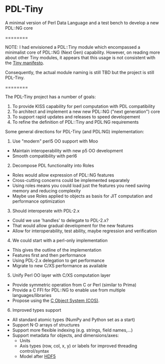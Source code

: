PDL-Tiny
========

A minimal version of Perl Data Language and a test bench to develop a new PDL::NG core

========

NOTE: I had envisioned a PDL::Tiny module which encompassed a minimalist
core of PDL::NG (Next Gen) capability.  However, on reading more about 
other Tiny modules, it appears that this usage is not consistent with the
[Tiny manifesto](http://search.cpan.org/~dmuey/Acme-Tiny-0.6/lib/Acme/Tiny.pod).

Consequently, the actual module naming is still TBD but the project is
still PDL-Tiny.

========

The PDL-Tiny project has a number of goals:

1. To provide KISS capability for perl computation with PDL compatibility
2. To architect and implement a new new PDL::NG ("next generation") core
3. To support rapid updates and releases to speed developement
4. To refine the definition of PDL::Tiny and PDL:NG requirements


Some general directions for PDL-Tiny (and PDL:NG) implementation:

1. Use "modern" perl5 OO support with Moo
  * Maintain interoperability with new p5 OO development
  * Smooth compatibility with perl6
2. Decompose PDL functionality into Roles
  * Roles would allow expression of PDL::NG features
  * Cross-cutting concerns could be implemented separately
  * Using roles means you could load just the features you need saving memory and reducing complexity
  * Maybe use Roles applied to objects as basis for JIT computation and performance optimization
3. Should interoperate with PDL-2.x
  * Could we use 'handles' to delegate to PDL-2.x?
  * That would allow gradual development for the new features
  * Allow for interoperability, test ability, maybe regression and verification
4. We could start with a perl-only implementation
  * This gives the outline of the implementation
  * Features first and then performance
  * Using PDL-2.x delegation to get performance
  * Migrate to new C/XS performance as available
5. Unify Perl OO layer with C/XS computation layer
  * Provide symmetric operation from C or Perl (similar to Prima)
  * Provide a C FFI for PDL::NG to enable use from multiple languages/libraries
  * Propose using the [C Object System (COS)](https://github.com/CObjectSystem/COS).
6. Improved types support
  * All standard atomic types (NumPy and Python set as a start)
  * Support N-D arrays of structures
  * Support more flexible indexing (e.g. strings, field names,...)
  * Support metadata for objects, and dimensions/axes:
    * Units
    * Axis types (row, col, x, y) or labels for improved threading control/syntax
    * Model after [HDF5](https://support.hdfgroup.org/HDF5/doc1.6/UG/13_Attributes.html)

